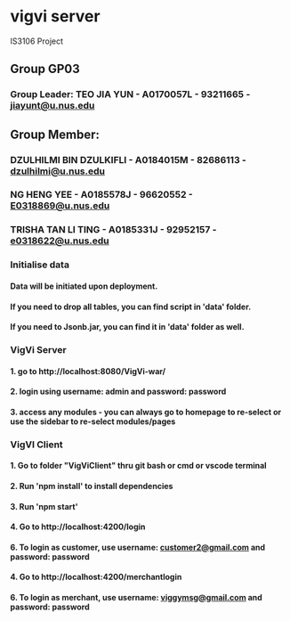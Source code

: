 # vigvi server
IS3106 Project

## Group GP03
### Group Leader: TEO JIA YUN - A0170057L - 93211665 - jiayunt@u.nus.edu
## Group Member: 
### DZULHILMI BIN DZULKIFLI - A0184015M - 82686113 - dzulhilmi@u.nus.edu
### NG HENG YEE - A0185578J - 96620552 - E0318869@u.nus.edu
### TRISHA TAN LI TING - A0185331J - 92952157 - e0318622@u.nus.edu

### Initialise data
#### Data will be initiated upon deployment.
#### If you need to drop all tables, you can find script in 'data' folder.
#### If you need to Jsonb.jar, you can find it in 'data' folder as well. 

### VigVi Server
#### 1. go to http://localhost:8080/VigVi-war/
#### 2. login using username: admin and password: password
#### 3. access any modules - you can always go to homepage to re-select or use the sidebar to re-select modules/pages

### VigVI Client
#### 1. Go to folder "VigViClient" thru git bash or cmd or vscode terminal
#### 2. Run 'npm install' to install dependencies
#### 3. Run 'npm start'
#### 4. Go to http://localhost:4200/login
#### 6. To login as customer, use username: customer2@gmail.com and password: password
#### 4. Go to http://localhost:4200/merchantlogin
#### 6. To login as merchant, use username: viggymsg@gmail.com and password: password




